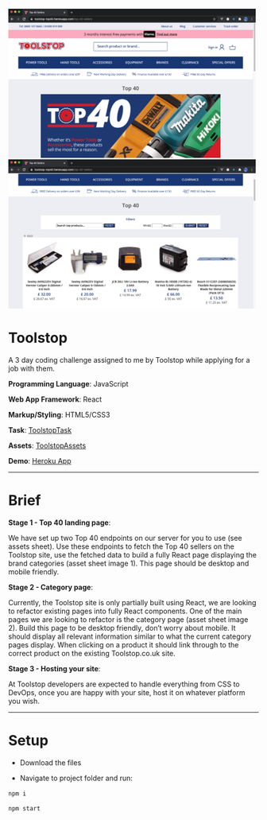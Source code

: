 <img src="https://github.com/CrugBarat/my_files/blob/master/toolstop/toolstop1.png" height="300"> <img src="https://github.com/CrugBarat/my_files/blob/master/toolstop/toolstop2.png" height="300">

# Toolstop

A 3 day coding challenge assigned to me by Toolstop while applying for a job with them.

**Programming Language**: JavaScript

**Web App Framework**: React

**Markup/Styling**: HTML5/CSS3

**Task**: [ToolstopTask](https://github.com/CrugBarat/my_files/blob/master/toolstop/ToolstopTask.pdf)

**Assets**: [ToolstopAssets](https://github.com/CrugBarat/my_files/blob/master/toolstop/ToolstopAssets.pdf)

**Demo**: [Heroku App](https://toolstop-top40.herokuapp.com/)

---

# Brief

**Stage 1 - Top 40 landing page**:

We have set up two Top 40 endpoints on our server for you to use (see assets sheet). Use these
endpoints to fetch the Top 40 sellers on the Toolstop site, use the fetched data to build a fully
React page displaying the brand categories (asset sheet image 1). This page should be desktop
and mobile friendly.

**Stage 2 - Category page**:

Currently, the Toolstop site is only partially built using React, we are looking to refactor existing
pages into fully React components. One of the main pages we are looking to refactor is the
category page (asset sheet image 2). Build this page to be desktop friendly, don’t worry about
mobile. It should display all relevant information similar to what the current category pages display.
When clicking on a product it should link through to the correct product on the existing
Toolstop.co.uk site.

**Stage 3 - Hosting your site**:

At Toolstop developers are expected to handle everything from CSS to DevOps, once you are
happy with your site, host it on whatever platform you wish.

---

# Setup

- Download the files

- Navigate to project folder and run:

```
npm i
```
```
npm start
```
